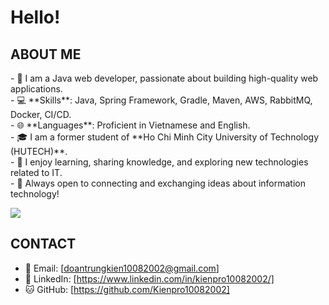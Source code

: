 # Hello!

## ABOUT ME
<p>
- 👋 I am a Java web developer, passionate about building high-quality web applications.<br>
- 💻 **Skills**: Java, Spring Framework, Gradle, Maven, AWS, RabbitMQ, Docker, CI/CD.<br>
- 🌐 **Languages**: Proficient in Vietnamese and English.<br>
- 🎓 I am a former student of **Ho Chi Minh City University of Technology (HUTECH)**.<br>
- 🌱 I enjoy learning, sharing knowledge, and exploring new technologies related to IT.<br>
- 🤝 Always open to connecting and exchanging ideas about information technology!<br>
</p>

<img src="https://github-readme-stats-nu-rose-46.vercel.app/api?username=YourGitHubUsername&&show_icons=true&title_color=6495ED&icon_color=4D72F2&text_color=F0F8FF&bg_color=000000">

## CONTACT
- 📧 Email: [doantrungkien10082002@gmail.com]
- 💼 LinkedIn: [https://www.linkedin.com/in/kienpro10082002/]
- 🐱 GitHub: [https://github.com/Kienpro10082002]
